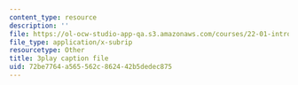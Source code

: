 ```yaml
---
content_type: resource
description: ''
file: https://ol-ocw-studio-app-qa.s3.amazonaws.com/courses/22-01-introduction-to-nuclear-engineering-and-ionizing-radiation-fall-2016/72be7764a565562c862442b5dedec875_HfRpkTG7Iow.vtt
file_type: application/x-subrip
resourcetype: Other
title: 3play caption file
uid: 72be7764-a565-562c-8624-42b5dedec875
---
```

